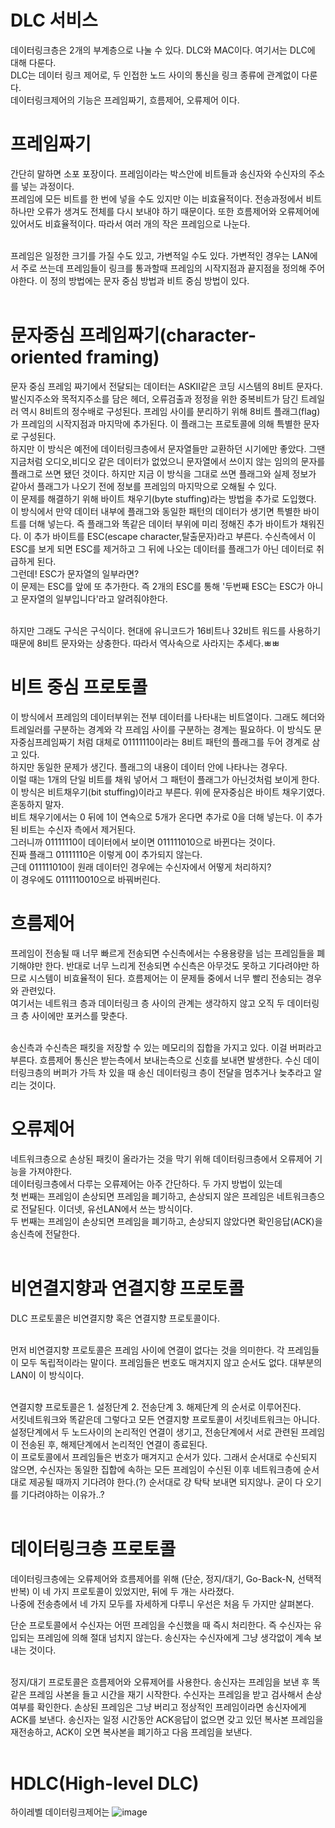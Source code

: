 # DLC 서비스

데이터링크층은 2개의 부계층으로 나눌 수 있다. DLC와 MAC이다. 여기서는 DLC에 대해 다룬다.<br>
DLC는 데이터 링크 제어로, 두 인접한 노드 사이의 통신을 링크 종류에 관계없이 다룬다.<br>
데이터링크제어의 기능은 프레임짜기, 흐름제어, 오류제어 이다.<br>

# 프레임짜기
간단히 말하면 소포 포장이다. 프레임이라는 박스안에 비트들과 송신자와 수신자의 주소를 넣는 과정이다.<br>
프레임에 모든 비트를 한 번에 넣을 수도 있지만 이는 비효율적이다. 전송과정에서 비트 하나만 오류가 생겨도 전체를 다시 보내야 하기 때문이다. 또한 흐름제어와 오류제어에 있어서도 비효율적이다. 따라서 여러 개의 작은 프레임으로 나눈다.<br><br>

프레임은 일정한 크기를 가질 수도 있고, 가변적일 수도 있다. 가변적인 경우는 LAN에서 주로 쓰는데 프레임들이 링크를 통과할때 프레임의 시작지점과 끝지점을 정의해 주어야한다. 이 정의 방법에는 문자 중심 방법과 비트 중심 방법이 있다.<br><br>

# 문자중심 프레임짜기(character-oriented framing)
문자 중심 프레임 짜기에서 전달되는 데이터는 ASKII같은 코딩 시스템의 8비트 문자다. 발신지주소와 목적지주소를 담은 헤더, 오류검출과 정정을 위한 중복비트가 담긴 트레일러 역시 8비트의 정수배로 구성된다. 프레임 사이를 분리하기 위해 8비트 플래그(flag)가 프레임의 시작지점과 마지막에 추가된다. 이 플래그는 프로토콜에 의해 특별한 문자로 구성된다. <br>
하지만 이 방식은 예전에 데이터링크층에서 문자열들만 교환하던 시기에만 좋았다. 그땐 지금처럼 오디오,비디오 같은 데이터가 없었으니 문자열에서 쓰이지 않는 임의의 문자를 플래그로 쓰면 됐던 것이다. 하지만 지금 이 방식을 그대로 쓰면 플래그와 실제 정보가 같아서 플래그가 나오기 전에 정보를 프레임의 마지막으로 오해될 수 있다.<br>
이 문제를 해결하기 위해 바이트 채우기(byte stuffing)라는 방법을 추가로 도입했다. 이 방식에서 만약 데이터 내부에 플래그와 동일한 패턴의 데이터가 생기면 특별한 바이트를 더해 넣는다. 즉 플래그와 똑같은 데이터 부위에 미리 정해진 추가 바이트가 채워진다. 이 추가 바이트를 ESC(escape character,탈출문자)라고 부른다. 수신측에서 이 ESC를 보게 되면 ESC를 제거하고 그 뒤에 나오는 데이터를 플래그가 아닌 데이터로 취급하게 된다.<br>
그런데! ESC가 문자열의 일부라면? <br>
이 문제는 ESC를 앞에 또 추가한다. 즉 2개의 ESC를 통해 '두번째 ESC는 ESC가 아니고 문자열의 일부입니다'라고 알려줘야한다.<br><br>

하지만 그래도 구식은 구식이다. 현대에 유니코드가 16비트나 32비트 워드를 사용하기 때문에 8비트 문자와는 상충한다. 따라서 역사속으로 사라지는 추세다.ㅃㅃ<br>

# 비트 중심 프로토콜

이 방식에서 프레임의 데이터부위는 전부 데이터를 나타내는 비트열이다. 그래도 헤더와 트레일러를 구분하는 경계와 각 프레임 사이를 구분하는 경계는 필요하다. 이 방식도 문자중심프레임짜기 처럼 대체로 01111110이라는 8비트 패턴의 플래그를 두어 경계로 삼고 있다. <br>
하지만 동일한 문제가 생긴다. 플래그의 내용이 데이터 안에 나타나는 경우다. <br>
이럴 때는 1개의 단일 비트를 채워 넣어서 그 패턴이 플래그가 아닌것처럼 보이게 한다. 이 방식은 비트채우기(bit stuffing)이라고 부른다. 위에 문자중심은 바이트 채우기였다. 혼동하지 말자.<br>
비트 채우기에서는 0 뒤에 1이 연속으로 5개가 온다면 추가로 0을 더해 넣는다. 이 추가된 비트는 수신자 측에서 제거된다.<br>
그러니까 01111110이 데이터에서 보이면 011111010으로 바뀐다는 것이다.<br>
진짜 플래그 01111110은 이렇게 0이 추가되지 않는다.<br>
근데 011111010이 원래 데이터인 경우에는 수신자에서 어떻게 처리하지?<br>
이 경우에도 0111110010으로 바꿔버린다.<br>

# 흐름제어

프레임이 전송될 때 너무 빠르게 전송되면 수신측에서는 수용용량을 넘는 프레임들을 폐기해야만 한다. 반대로 너무 느리게 전송되면 수신측은 아무것도 못하고 기다려야만 하므로 시스템이 비효율적이 된다. 흐름제어는 이 문제들 중에서 너무 빨리 전송되는 경우와 관련있다.<br>
여기서는 네트워크 층과 데이터링크 층 사이의 관계는 생각하지 않고 오직 두 데이터링크 층 사이에만 포커스를 맞춘다.<br><br>

송신측과 수신측은 패킷을 저장할 수 있는 메모리의 집합을 가지고 있다. 이걸 버퍼라고 부른다. 흐름제어 통신은 받는측에서 보내는측으로 신호를 보내면 발생한다. 수신 데이터링크층의 버퍼가 가득 차 있을 때 송신 데이터링크 층이 전달을 멈추거나 늦추라고 알리는 것이다.<br>

# 오류제어

네트워크층으로 손상된 패킷이 올라가는 것을 막기 위해 데이터링크층에서 오류제어 기능을 가져야한다.<br>
데이터링크층에서 다루는 오류제어는 아주 간단하다. 두 가지 방법이 있는데 <br>
첫 번째는 프레임이 손상되면 프레임을 폐기하고, 손상되지 않은 프레임은 네트워크층으로 전달된다. 이더넷, 유선LAN에서 쓰는 방식이다.<br>
두 번째는 프레임이 손상되면 프레임을 폐기하고, 손상되지 않았다면 확인응답(ACK)을 송신측에 전달한다.<br><br>

# 비연결지향과 연결지향 프로토콜

DLC 프로토콜은 비연결지향 혹은 연결지향 프로토콜이다.<br><br>

먼저 비연결지향 프로토콜은 프레임 사이에 연결이 없다는 것을 의미한다. 각 프레임들이 모두 독립적이라는 말이다. 프레임들은 번호도 매겨지지 않고 순서도 없다. 대부분의 LAN이 이 방식이다.<br><br>

연결지향 프로토콜은 1. 설정단계 2. 전송단계 3. 해제단계 의 순서로 이루어진다.<br>
서킷네트워크와 똑같은데 그렇다고 모든 연결지향 프로토콜이 서킷네트워크는 아니다.<br>
설정단계에서 두 노드사이의 논리적인 연결이 생기고, 전송단계에서 서로 관련된 프레임이 전송된 후, 해제단계에서 논리적인 연결이 종료된다.<br>
이 프로토콜에서 프레임들은 번호가 매겨지고 순서가 있다. 그래서 순서대로 수신되지 않으면, 수신자는 동일한 집합에 속하는 모든 프레임이 수신된 이후 네트워크층에 순서대로 제공될 때까지 기다려야 한다.(?) 순서대로 걍 탁탁 보내면 되지않나. 굳이 다 오기를 기다려야하는 이유가..?<br><br>


# 데이터링크층 프로토콜

데이터링크층에는 오류제어와 흐름제어를 위해 (단순, 정지/대기, Go-Back-N, 선택적반복) 이 네 가지 프로토콜이 있었지만, 뒤에 두 개는 사라졌다.<br>
나중에 전송층에서 네 가지 모두를 자세하게 다루니 우선은 처음 두 가지만 살펴본다.<br>

단순 프로토콜에서 수신자는 어떤 프레임을 수신했을 때 즉시 처리한다. 즉 수신자는 유입되는 프레임에 의해 절대 넘치지 않는다. 송신자는 수신자에게 그냥 생각없이 계속 보내는 것이다.<br><br>

정지/대기 프로토콜은 흐름제어와 오류제어를 사용한다. 송신자는 프레임을 보낸 후 똑같은 프레임 사본을 들고 시간을 재기 시작한다. 수신자는 프레임을 받고 검사해서 손상여부를 확인한다. 손상된 프레임은 그냥 버리고 정상적인 프레임이라면 송신자에게 ACK를 보낸다. 송신자는 일정 시간동안 ACK응답이 없으면 갖고 있던 복사본 프레임을 재전송하고, ACK이 오면 복사본을 폐기하고 다음 프레임을 보낸다.<br><br>



# HDLC(High-level DLC)

하이레벨 데이터링크제어는 
![image](https://user-images.githubusercontent.com/38284141/50888875-ee95d900-1439-11e9-91ee-790bb152ccac.png)









